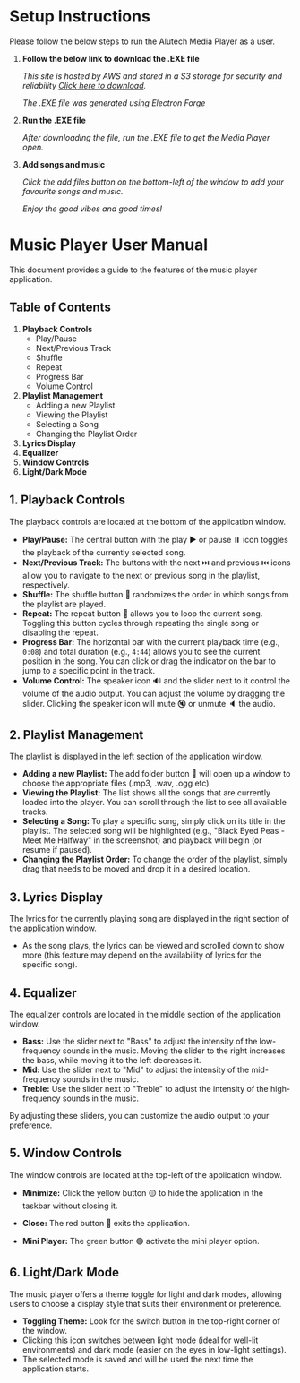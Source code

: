 # Setup Instructions
Please follow the below steps to run the Alutech Media Player as a user.
1. **Follow the below link to download the .EXE file**

   *This site is hosted by AWS and stored in a S3 storage for security and reliability [Click here to download](https://staging.d33ssjppa4n7wl.amplifyapp.com/).*

   *The .EXE file was generated using Electron Forge*
3. **Run the .EXE file**

   *After downloading the file, run the .EXE file to get the Media Player open.*
4. **Add songs and music**

   *Click the add files button on the bottom-left of the window to add your favourite songs and music.*

   *Enjoy the good vibes and good times!*

# Music Player User Manual

This document provides a guide to the features of the music player application.

## Table of Contents

1.  **Playback Controls**
    * Play/Pause
    * Next/Previous Track
    * Shuffle
    * Repeat
    * Progress Bar
    * Volume Control
2.  **Playlist Management**
    * Adding a new Playlist
    * Viewing the Playlist
    * Selecting a Song
    * Changing the Playlist Order
3.  **Lyrics Display**
4.  **Equalizer**
5.  **Window Controls**
6.  **Light/Dark Mode**

## 1. Playback Controls

The playback controls are located at the bottom of the application window.

* **Play/Pause:** The central button with the play :arrow_forward: or pause :pause_button: icon toggles the playback of the currently selected song.
* **Next/Previous Track:** The buttons with the next :next_track_button: and previous :previous_track_button: icons allow you to navigate to the next or previous song in the playlist, respectively.
* **Shuffle:** The shuffle button :twisted_rightwards_arrows: randomizes the order in which songs from the playlist are played.
* **Repeat:** The repeat button :repeat: allows you to loop the current song. Toggling this button cycles through repeating the single song or disabling the repeat.
* **Progress Bar:** The horizontal bar with the current playback time (e.g., `0:08`) and total duration (e.g., `4:44`) allows you to see the current position in the song. You can click or drag the indicator on the bar to jump to a specific point in the track.
* **Volume Control:** The speaker icon :loud_sound: and the slider next to it control the volume of the audio output. You can adjust the volume by dragging the slider. Clicking the speaker icon will mute :mute: or unmute :speaker: the audio.

## 2. Playlist Management

The playlist is displayed in the left section of the application window.

* **Adding a new Playlist:** The add folder button :open_file_folder: will open up a window to choose the appropriate files (.mp3, .wav, .ogg etc) 
* **Viewing the Playlist:** The list shows all the songs that are currently loaded into the player. You can scroll through the list to see all available tracks.
* **Selecting a Song:** To play a specific song, simply click on its title in the playlist. The selected song will be highlighted (e.g., "Black Eyed Peas - Meet Me Halfway" in the screenshot) and playback will begin (or resume if paused).
* **Changing the Playlist Order:** To change the order of the playlist, simply drag that needs to be moved and drop it in a desired location.

## 3. Lyrics Display

The lyrics for the currently playing song are displayed in the right section of the application window.

* As the song plays, the lyrics can be viewed and scrolled down to show more (this feature may depend on the availability of lyrics for the specific song).

## 4. Equalizer

The equalizer controls are located in the middle section of the application window.

* **Bass:** Use the slider next to "Bass" to adjust the intensity of the low-frequency sounds in the music. Moving the slider to the right increases the bass, while moving it to the left decreases it.
* **Mid:** Use the slider next to "Mid" to adjust the intensity of the mid-frequency sounds in the music.
* **Treble:** Use the slider next to "Treble" to adjust the intensity of the high-frequency sounds in the music.

By adjusting these sliders, you can customize the audio output to your preference.

## 5. Window Controls

The window controls are located at the top-left of the application window.

* **Minimize:** Click the yellow button :yellow_circle: to hide the application in the taskbar without closing it.

* **Close:** The red button :red_circle: exits the application.
  
* **Mini Player:** The green button :green_circle: activate the mini player option.
  
## 6. Light/Dark Mode

The music player offers a theme toggle for light and dark modes, allowing users to choose a display style that suits their environment or preference.

* **Toggling Theme:** Look for the switch button in the top-right corner of the window.
* Clicking this icon switches between light mode (ideal for well-lit environments) and dark mode (easier on the eyes in low-light settings).
* The selected mode is saved and will be used the next time the application starts.
